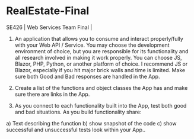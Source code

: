 # RealEstate-Final
SE426 | Web Services Team Final |

1) An application that allows you to consume and interact properly/fully with your Web API / Service.  You 
may choose the development environment of choice, but you are responsible for its functionality and all 
research involved in making it work properly.  You can choose JS, Blazor, PHP, Python, or another platform 
of choice.  I recommend JS or Blazor, especially if you hit major brick walls and time is limited.  Make sure 
both Good and Bad responses are handled in the App.


2) Create a list of the functions and object classes the App has and make sure there are links in the App.


4) As you connect to each functionality built into the App, test both good and bad situations. As you build 
functionality share:

a) Text describing the function
b) show snapshot of the code
c) show successful and unsuccessful tests look within your App..
